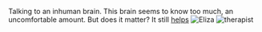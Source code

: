 Talking to an inhuman brain.
This brain seems to know too much,
an uncomfortable amount.
But does it matter?
It still [helps](https://www.youtube.com/watch?v=ZkTvw3usMw4) 
![Eliza](https://www.computerhope.com/jargon/e/eliza-350.jpg)
![therapist](https://st.depositphotos.com/1695366/1394/v/950/depositphotos_13949550-stock-illustration-cartoon-computer-therapist.jpg)

